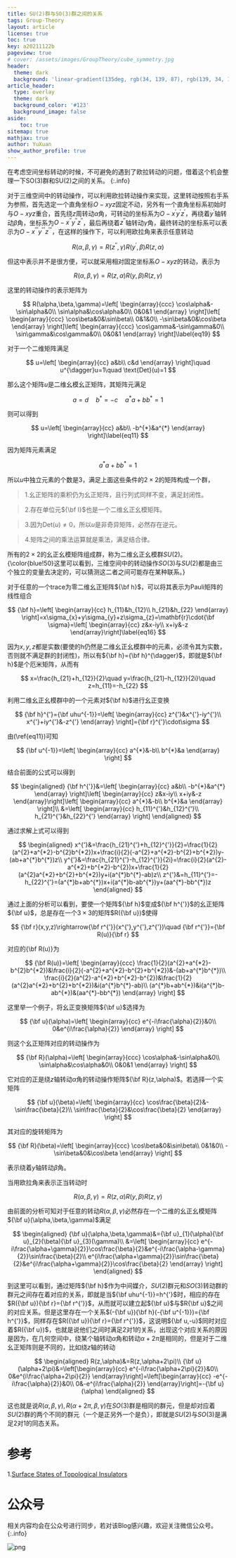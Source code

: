 ```yaml
---
title: SU(2)群与SO(3)群之间的关系
tags: Group-Theory
layout: article
license: true
toc: true
key: a20211122b
pageview: true
# cover: /assets/images/GroupTheory/cube_symmetry.jpg
header:
  theme: dark
  background: 'linear-gradient(135deg, rgb(34, 139, 87), rgb(139, 34, 139))'
article_header:
  type: overlay
  theme: dark
  background_color: '#123'
  background_image: false
aside:
    toc: true
sitemap: true
mathjax: true
author: YuXuan
show_author_profile: true
---
```

在考虑空间坐标转动的时候，不可避免的遇到了欧拉转动的问题，借着这个机会整理一下SO(3)群和SU(2)之间的关系。
{:.info}
<!--more-->
对于三维空间中的转动操作，可以利用欧拉转动操作来实现，这里转动按照右手系为参照，首先选定一个直角坐标$O-xyz$固定不动，另外有一个直角坐标系初始时与$O-xyz$重合，首先绕$z$周转动$\alpha$角，可转动的坐标系为$O-x^{'}y^{'}z^{'}$，再绕着$y^{'}$轴转动$\beta$角，坐标系为$O-x^{''}y^{''}z^{''}$，最后再绕着$z^{''}$轴转动$\gamma$角，最终转动的坐标系可以表示为$O-x^{'''}y^{'''}z^{'''}$，在这样的操作下，可以利用欧拉角来表示任意转动

$$
R(\alpha,\beta,\gamma)=R(z^{''},\gamma)R(y^{'},\beta)R(z,\alpha)
$$

但这中表示并不是很方便，可以就采用相对固定坐标系$O-xyz$的转动，表示为

$$
R(\alpha,\beta,\gamma)=R(z,\alpha)R(y,\beta)R(z,\gamma)
$$

这里的转动操作的表示矩阵为

$$
R(\alpha,\beta,\gamma)=\left[
\begin{array}{ccc}
\cos\alpha&-\sin\alpha&0\\
\sin\alpha&\cos\alpha&0\\
0&0&1
\end{array}
\right]\left[
\begin{array}{ccc}
\cos\beta&0&\sin\beta\\
0&1&0\\
-\sin\beta&0&\cos\beta
\end{array}
\right]\left[
\begin{array}{ccc}
\cos\gamma&-\sin\gamma&0\\
\sin\gamma&\cos\gamma&0\\
0&0&1
\end{array}
\right]\label{eq19}
$$


对于一个二维矩阵满足

$$
u=\left[
\begin{array}{cc}
a&b\\
c&d
\end{array}
\right]\quad u^{\dagger}u=1\quad \text{Det}(u)=1
$$

那么这个矩阵$u$是二维幺模幺正矩阵，其矩阵元满足

$$
a=d\quad b^{*}=-c\quad a^{*}a+bb^{*}=1
$$

则可以得到

$$
u=\left[
\begin{array}{cc}
a&b\\
-b^{*}&a^{*}
\end{array}
\right]\label{eq11}
$$

因为矩阵元素满足

$$a^{*}a+bb^{*}=1$$

所以$u$中独立元素的个数是3，满足上面这些条件的$2\times 2$的矩阵构成一个群，


> 1.幺正矩阵的乘积仍为幺正矩阵，且行列式同样不变，满足封闭性。

> 2.存在单位元${\bf I}$也是一个二维幺正幺模矩阵。

> 3.因为$\text{Det}(u)\neq 0$，所以$u$是非奇异矩阵，必然存在逆元。

> 4.矩阵之间的乘法运算就是乘法，满足结合律。

所有的$2\times 2$的幺正幺模矩阵组成群，称为二维幺正幺模群$SU(2)$。{\color{blue!50}这里可以看到，三维空间中的转动操作$SO(3)$与$SU(2)$都是由三个独立的变量去决定的，可以猜测这二者之间可能存在某种联系。}

对于任意的一个trace为零二维幺正矩阵${\bf h}$，可以将其表示为Pauli矩阵的线性组合

$$
{\bf h}=\left[
\begin{array}{cc}
h_{11}&h_{12}\\
h_{21}&h_{22}
\end{array}
\right]=x\sigma_{x}+y\sigma_{y}+z\sigma_{z}=\mathbf{r}\cdot{\bf \sigma}=\left[
\begin{array}{cc}
z&x-iy\\
x+iy&-z
\end{array}\right]\label{eq16}
$$

因为$x,y,z$都是实数(要使的h仍然是二维幺正幺模群中的元素，必须令其为实数，否则就不满足群的封闭性)，所以有${\bf h}={\bf h}^{\dagger}$，即就是${\bf h}$是个厄米矩阵，从而有

$$
x=\frac{h_{21}+h_{12}}{2}\quad y=\frac{h_{21}-h_{12}}{2i}\quad z=h_{11}=-h_{22}
$$

利用二维幺正幺模群中的一个元素对${\bf h}$进行幺正变换

$$
{\bf h}^{'}={\bf uhu^{-1}}=\left[
\begin{array}{cc}
z^{'}&x^{'}-iy^{'}\\
x^{'}+iy^{'}&-z^{'}
\end{array}
\right]={\bf r}^{'}\cdot\sigma
$$

由(\ref{eq11})可知

$$
{\bf u^{-1}}=\left[
\begin{array}{cc}
a^{*}&-b\\
b^{*}&a
\end{array}
\right]
$$

结合前面的公式可以得到

$$
\begin{aligned}
{\bf h^{'}}&=\left[
\begin{array}{cc}
a&b\\
-b^{*}&a^{*}
\end{array}
\right]\left[
\begin{array}{cc}
z&x-iy\\
x+iy&-z
\end{array}\right]\left[
\begin{array}{cc}
a^{*}&-b\\
b^{*}&a
\end{array}
\right]\\
&=\left[
\begin{array}{cc}
h_{11}^{'}&h_{12}^{'}\\
h_{21}^{'}&h_{22}^{'}
\end{array}
\right]
\end{aligned}
$$

通过求解上式可以得到

$$
\begin{aligned}
x^{'}&=\frac{h_{21}^{'}+h_{12}^{'}}{2}=\frac{1}{2}(a^{2}+a^{*2}-b^{2}b^{*2})x+\frac{i}{2}(-a^{2}+a^{*2}-b^{2}+b^{*2})y-(ab+a^{*}b^{*})z\\
y^{'}&=\frac{h_{21}^{'}-h_{12}^{'}}{2i}=\frac{i}{2}(a^{2}-a^{*2}+b^{*2}-b^{2})x+\frac{1}{2}(a^{2}a^{*2}+b^{2}+b^{*2})y+i(a^{*}b^{*}-ab)z\\
z^{'}&=h_{11}^{'}=-h_{22}^{'}=(a^{*}b+ab^{*})x+i(a^{*}b-ab^{*})y+(aa^{*}-bb^{*})z
\end{aligned}
$$

通过上面的分析可以看到，要使一个矩阵${\bf h}$变成${\bf h^{'}}$的幺正矩阵${\bf u}$，总是存在一个$3\times 3$的矩阵$R({\bf u})$使得

$$
{\bf r}(x,y,z)\rightarrow{\bf r^{'}}(x^{'},y^{'},z^{'})\quad {\bf r^{'}}={\bf R(u)}{\bf r}
$$

对应的{\bf R(u)}为

$$
{\bf R(u)}=\left[
\begin{array}{ccc}
\frac{1}{2}(a^{2}+a^{*2}-b^{2}b^{*2})&\frac{i}{2}(-a^{2}+a^{*2}-b^{2}+b^{*2})&-(ab+a^{*}b^{*})\\
\frac{i}{2}(a^{2}-a^{*2}+b^{*2}-b^{2})&\frac{1}{2}(a^{2}a^{*2}+b^{2}+b^{*2})&i(a^{*}b^{*}-ab)\\
(a^{*}b+ab^{*})&i(a^{*}b-ab^{*})&(aa^{*}-bb^{*})
\end{array}
\right]
$$


这里举一个例子，将幺正变换矩阵${\bf u}$选择为

$$
{\bf u}(\alpha)=\left[
\begin{array}{cc}
e^{-i\frac{\alpha}{2}}&0\\
0&e^{i\frac{\alpha}{2}}
\end{array}
\right]
$$

则这个幺正矩阵对应的转动操作为

$$
{\bf R}(\alpha)=\left[
\begin{array}{ccc}
\cos\alpha&-\sin\alpha&0\\
\sin\alpha&\cos\alpha&0\\
0&0&1
\end{array}
\right]
$$

它对应的正是绕$z$轴转动$\alpha$角的转动操作矩阵${\bf R}(z,\alpha)$。若选择一个实矩阵

$$
{\bf u}(\beta)=\left[
\begin{array}{cc}
\cos\frac{\beta}{2}&-\sin\frac{\beta}{2}\\
\sin\frac{\beta}{2}&\cos\frac{\beta}{2}
\end{array}
\right]
$$

其对应的旋转矩阵为

$$
{\bf R}(\beta)=\left[
\begin{array}{ccc}
\cos\beta&0&\sin\beta\\
0&1&0\\
-\sin\beta&0&\cos\beta
\end{array}
\right]
$$

表示绕着$y$轴转动$\beta$角。

当用欧拉角来表示正当转动时

$$
R(\alpha,\beta,\gamma)=R(z,\alpha)R(y,\beta)R(z,\gamma)
$$

由前面的分析可知对于任意的转动$R(\alpha,\beta,\gamma)$必然存在一个二维的幺正幺模矩阵${\bf u}(\alpha,\beta,\gamma)$满足

$$
\begin{aligned}
{\bf u}(\alpha,\beta,\gamma)&={\bf u}_{1}(\alpha){\bf u}_{2}(\beta){\bf u}_{3}(\gamma)\\
&=\left[
\begin{array}{cc}
e^{-i\frac{\alpha+\gamma}{2}}\cos\frac{\beta}{2}&e^{-i\frac{\alpha-\gamma}{2}}\sin\frac{\beta}{2}\\
e^{i\frac{\alpha+\gamma}{2}}\sin\frac{\beta}{2}&e^{i\frac{\alpha+\gamma}{2}}\cos\frac{\beta}{2}
\end{array}
\right]
\end{aligned}
$$

到这里可以看到，通过矩阵${\bf h}$作为中间媒介，$SU(2)$群元和$SO(3)$转动群的群元之间存在着对应的关系，即就是当${\bf uhu^{-1}}=h^{'}$时，相应的存在$R({\bf u}){\bf r}={\bf r^{'}}$，从而就可以建立起${\bf u}$与$R{\bf u}$之间的对应关系。但是这里存在一个关系$(-{\bf u}){\bf h}(-{\bf u^{-1}})={\bf h^{'}}$，同样存在$R({\bf u}){\bf r}={\bf r^{'}}$，这说明${\bf u,-u}$同时对应着$R({\bf u})$，也就是说他们之间时满足2对1的关系，出现这个对应关系的原因是因为，在几何空间中，绕某个轴转动$\alpha$角和转动$\alpha+2\pi$是相同的，但是对于二维幺正矩阵则是不同的，比如绕$z$轴的转动

$$
\begin{aligned}
R(z,\alpha)&=R(z,\alpha+2\pi)\\
{\bf u}(\alpha+2\pi)&=\left[\begin{array}{cc}
e^{-i\frac{\alpha+2\pi}{2}}&0\\
0&e^{i\frac{\alpha+2\pi}{2}}
\end{array}\right]=\left[\begin{array}{cc}
-e^{-i\frac{\alpha}{2}}&0\\
0&-e^{i\frac{\alpha}{2}}
\end{array}\right]=-{\bf u}(\alpha)
\end{aligned}
$$

这也就是说$R(\alpha,\beta,\gamma),R(\alpha+2\pi,\beta,\gamma)$在$SO(3)$群是相同的群元，但是却对应着$SU(2)$群的两个不同的群元（一个是正另外一个是负），即就是$SU(2)$与$SO(3)$是满足2对1的同态关系。

# 参考
1.[Surface States of Topological Insulators](https://arxiv.org/abs/1203.6382)

# 公众号
相关内容均会在公众号进行同步，若对该Blog感兴趣，欢迎关注微信公众号。
{:.info}

![png](/assets/images/qrcode.jpg)